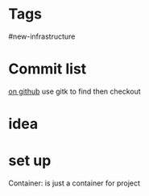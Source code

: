 # Tags

#new-infrastructure

# Commit list
[on github](https://github.com/planetchili/Chil/commits/master?after=a2bcdae9c130054fc1e90f7548358632a2bf5c7e+69)
use gitk to find then checkout
# idea


# set up

Container: is just a container for project

